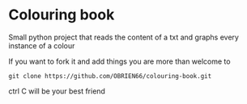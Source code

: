 # Colouring book

Small python project that reads the content of a txt and graphs every instance of a colour

If you want to fork it and add things you are more than welcome to

``` git clone https://github.com/OBRIEN66/colouring-book.git ```

ctrl C will be your best friend